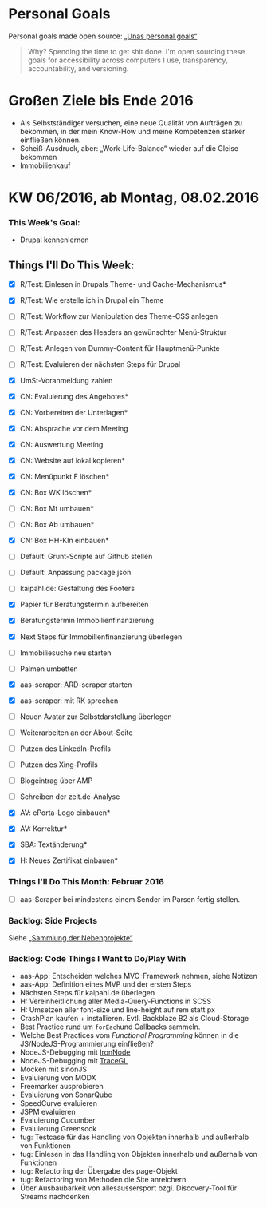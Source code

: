 Personal Goals
==============

Personal goals made open source: [„Unas personal goals“](http://una.im/personal-goals-guide/#=%81)
> Why? Spending the time to get shit done. I'm open sourcing these goals for accessibility across computers I use, transparency, accountability, and versioning.

# Großen Ziele bis Ende 2016
* Als Selbstständiger versuchen, eine neue Qualität von Aufträgen zu bekommen, in der mein Know-How und meine Kompetenzen stärker einfließen können.
* Scheiß-Ausdruck, aber: „Work-Life-Balance“ wieder auf die Gleise bekommen
* Immobilienkauf


# KW 06/2016, ab Montag, 08.02.2016


### This Week's Goal: 
* Drupal kennenlernen


## Things I'll Do This Week:
- [x] R/Test: Einlesen in Drupals Theme- und Cache-Mechanismus*
- [x] R/Test: Wie erstelle ich in Drupal ein Theme
- [ ] R/Test: Workflow zur Manipulation des Theme-CSS anlegen
- [ ] R/Test: Anpassen des Headers an gewünschter Menü-Struktur
- [ ] R/Test: Anlegen von Dummy-Content für Hauptmenü-Punkte
- [ ] R/Test: Evaluieren der nächsten Steps für Drupal
- [x] UmSt-Voranmeldung zahlen
- [x] CN: Evaluierung des Angebotes*
- [x] CN: Vorbereiten der Unterlagen*
- [x] CN: Absprache vor dem Meeting
- [x] CN: Auswertung Meeting
- [x] CN: Website auf lokal kopieren*
- [x] CN: Menüpunkt F löschen*
- [x] CN: Box WK löschen*
- [ ] CN: Box Mt umbauen*
- [ ] CN: Box Ab umbauen*
- [x] CN: Box HH-Kln einbauen*
- [ ] Default: Grunt-Scripte auf Github stellen
- [ ] Default: Anpassung package.json
- [ ] kaipahl.de: Gestaltung des Footers
- [x] Papier für Beratungstermin aufbereiten
- [x] Beratungstermin Immobilienfinanzierung
- [x] Next Steps für Immobilienfinanzierung überlegen
- [ ] Immobiliesuche neu starten
- [ ] Palmen umbetten
- [x] aas-scraper: ARD-scraper starten
- [x] aas-scraper: mit RK sprechen
- [ ] Neuen Avatar zur Selbstdarstellung überlegen
- [ ] Weiterarbeiten an der About-Seite
- [ ] Putzen des LinkedIn-Profils
- [ ] Putzen des Xing-Profils
- [ ] Blogeintrag über AMP
- [ ] Schreiben der zeit.de-Analyse
- [x] AV: ePorta-Logo einbauen*
- [x] AV: Korrektur*
- [x] SBA: Textänderung*
- [x] H: Neues Zertifikat einbauen*



### Things I'll Do This Month: Februar 2016
- [ ] aas-Scraper bei mindestens einem Sender im Parsen fertig stellen.

### Backlog: Side Projects
Siehe [„Sammlung der Nebenprojekte“](~/Sites/dogfood-personal-goal/recources/pet-projects.md)


### Backlog: Code Things I Want to Do/Play With
* aas-App: Entscheiden welches MVC-Framework nehmen, siehe Notizen
* aas-App: Definition eines MVP und der ersten Steps
* Nächsten Steps für kaipahl.de überlegen
* H: Vereinheitlichung aller Media-Query-Functions in SCSS
* H: Umsetzen aller font-size und line-height auf rem statt px
* CrashPlan kaufen + installieren. Evtl. Backblaze B2 als Cloud-Storage
* Best Practice rund um `forEach`und Callbacks sammeln.
* Welche Best Practices vom _Functional Programming_ können in die JS/NodeJS-Programmierung einfließen?
* NodeJS-Debugging mit [IronNode](http://s-a.github.io/iron-node/)
* NodeJS-Debugging mit [TraceGL](https://github.com/traceglMPL/tracegl)
* Mocken mit sinonJS
* Evaluierung von MODX
* Freemarker ausprobieren
* Evaluierung von SonarQube
* SpeedCurve evaluieren
* JSPM evaluieren
* Evaluierung Cucumber
* Evaluierung Greensock
* tug: Testcase für das Handling von Objekten innerhalb und außerhalb von Funktionen
* tug: Einlesen in das Handling von Objekten innerhalb und außerhalb von Funktionen
* tug: Refactoring der Übergabe des page-Objekt
* tug: Refactoring von Methoden die Site anreichern
* Über Ausbaubarkeit von allesaussersport bzgl. Discovery-Tool für Streams nachdenken


